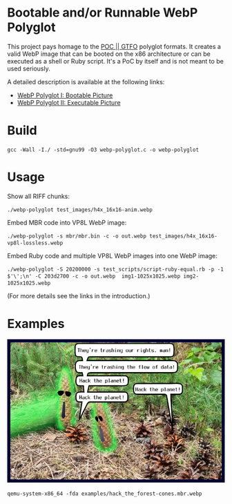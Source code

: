 # Bootable and/or Runnable WebP Polyglot

This project pays homage to the [POC || GTFO](https://github.com/angea/pocorgtfo) polyglot formats. It creates a valid WebP image that can be booted on the x86 architecture or can be executed as a shell or Ruby script. It's a PoC by itself and is not meant to be used seriously.

A detailed description is available at the following links:

* [WebP Polyglot I: Bootable Picture](https://research.h4x.cz/html/2023/2023-08-08--webp_polyglot_i-bootable_picture.html)
* [WebP Polyglot II: Executable Picture](https://research.h4x.cz/html/2023/2023-09-01--webp_polyglot_ii-script.html)


# Build

```shell
gcc -Wall -I./ -std=gnu99 -O3 webp-polyglot.c -o webp-polyglot
```


# Usage

Show all RIFF chunks:
```shell
./webp-polyglot test_images/h4x_16x16-anim.webp
```

Embed MBR code into VP8L WebP image:
```shell
./webp-polyglot -s mbr/mbr.bin -c -o out.webp test_images/h4x_16x16-vp8l-lossless.webp
```

Embed Ruby code and multiple VP8L WebP images into one WebP image:
```shell
./webp-polyglot -S 20200000 -s test_scripts/script-ruby-equal.rb -p -1 $'\';\n' -C 203d2700 -c -o out.webp  img1-1025x1025.webp img2-1025x1025.webp
```

(For more details see the links in the introduction.)


# Examples

![This image can be booted on x86.](examples/hack_the_forest-cones.mbr.webp)

```shell
qemu-system-x86_64 -fda examples/hack_the_forest-cones.mbr.webp
```

